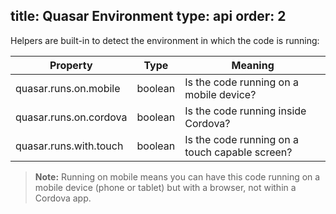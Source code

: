title: Quasar Environment
type: api
order: 2
---

Helpers are built-in to detect the environment in which the code is running:

| Property | Type | Meaning |
| --- | --- | --- |
| quasar.runs.on.mobile | boolean | Is the code running on a mobile device? |
| quasar.runs.on.cordova | boolean | Is the code running inside Cordova? |
| quasar.runs.with.touch | boolean | Is the code running on a touch capable screen? |

> **Note:** Running on mobile means you can have this code running on a mobile device (phone or tablet) but with a browser, not within a Cordova app.
